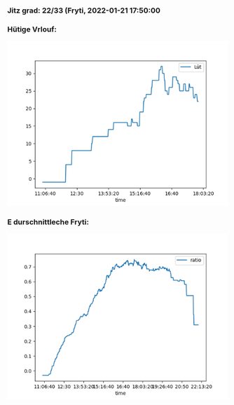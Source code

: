 ### Jitz grad: 22/33 (Fryti, 2022-01-21 17:50:00

### Hütige Vrlouf:
![Graph](Today.png)

### E durschnittleche Fryti:
![Graph](Fryti.png)